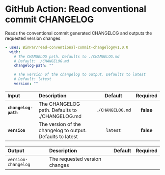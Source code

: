 <!-- start title -->

# GitHub Action: Read conventional commit CHANGELOG

<!-- end title -->
<!-- start description -->

Reads the conventional commit generated CHANGELOG and outputs the requested version changes

<!-- end description -->
<!-- start contents -->
<!-- end contents -->
<!-- start usage -->

```yaml
- uses: BinPar/read-conventional-commit-changelog@v1.0.0
  with:
    # The CHANGELOG path. Defaults to ./CHANGELOG.md
    # Default: ./CHANGELOG.md
    changelog-path: ""

    # The version of the changelog to output. Defaults to latest
    # Default: latest
    version: ""
```

<!-- end usage -->
<!-- start inputs -->

| **Input**            | **Description**                                            |   **Default**    | **Required** |
| :------------------- | :--------------------------------------------------------- | :--------------: | :----------: |
| **`changelog-path`** | The CHANGELOG path. Defaults to ./CHANGELOG.md             | `./CHANGELOG.md` |  **false**   |
| **`version`**        | The version of the changelog to output. Defaults to latest |     `latest`     |  **false**   |

<!-- end inputs -->
<!-- start outputs -->

| **Output**          | **Description**               | **Default** | **Required** |
| :------------------ | :---------------------------- | ----------- | ------------ |
| `version-changelog` | The requested version changes |             |              |

<!-- end outputs -->
<!-- start [.github/ghdocs/examples/] -->
<!-- end [.github/ghdocs/examples/] -->
